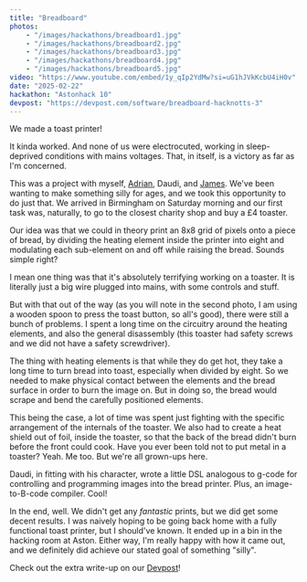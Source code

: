 ```yaml
---
title: "Breadboard"
photos:
    - "/images/hackathons/breadboard1.jpg"
    - "/images/hackathons/breadboard2.jpg"
    - "/images/hackathons/breadboard3.jpg"
    - "/images/hackathons/breadboard4.jpg"
    - "/images/hackathons/breadboard5.jpg"
video: "https://www.youtube.com/embed/1y_qIp2YdMw?si=uG1hJVkKcbU4iH0v"
date: "2025-02-22"
hackathon: "Astonhack 10"
devpost: "https://devpost.com/software/breadboard-hacknotts-3"
---
```


We made a toast printer!

It kinda worked. And none of us were electrocuted, working in sleep-deprived
conditions with mains voltages. That, in itself, is a victory as far as I'm
concerned.

This was a project with myself, [Adrian](https://adrianvecinatercero.co.uk),
Daudi, and [James](https://www.frost.cx). We've been wanting to make something
silly for ages, and we took this opportunity to do just that. We arrived in
Birmingham on Saturday morning and our first task was, naturally, to go to the
closest charity shop and buy a £4 toaster.

Our idea was that we could in theory print an 8x8 grid of pixels onto a piece
of bread, by dividing the heating element inside the printer into eight and
modulating each sub-element on and off while raising the bread. Sounds simple
right?

I mean one thing was that it's absolutely terrifying working on a toaster. It
is literally just a big wire plugged into mains, with some controls and stuff.

But with that out of the way (as you will note in the second photo, I am using
a wooden spoon to press the toast button, so all's good), there were still a
bunch of problems. I spent a long time on the circuitry around the heating
elements, and also the general disassembly (this toaster had safety screws and
we did not have a safety screwdriver).

The thing with heating elements is that while they do get hot, they take a long
time to turn bread into toast, especially when divided by eight. So we needed
to make physical contact between the elements and the bread surface in order to
burn the image on. But in doing so, the bread would scrape and bend the
carefully positioned elements.

This being the case, a lot of time was spent just fighting with the specific
arrangement of the internals of the toaster. We also had to create a heat
shield out of foil, inside the toaster, so that the back of the bread didn't
burn before the front could cook. Have you ever been told not to put metal in
a toaster? Yeah. Me too. But we're all grown-ups here.

Daudi, in fitting with his character, wrote a little DSL analogous to g-code for
controlling and programming images into the bread printer. Plus, an
image-to-B-code compiler. Cool!

In the end, well. We didn't get any *fantastic* prints, but we did get some
decent results. I was naively hoping to be going back home with a fully
functional toast printer, but I should've known. It ended up in a bin in the
hacking room at Aston. Either way, I'm really happy with how it came out, and
we definitely did achieve our stated goal of something "silly".

Check out the extra write-up on our
[Devpost](https://devpost.com/software/breadboard-hacknotts-3)!

